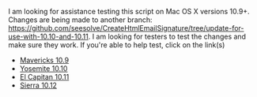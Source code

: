 I am looking for assistance testing this script on Mac OS X versions 10.9+. Changes are being made to another branch: https://github.com/seesolve/CreateHtmlEmailSignature/tree/update-for-use-with-10.10-and-10.11. I am looking for testers to test the changes and make sure they work.
If you're able to help test, click on the link(s)
- [Mavericks 10.9](https://github.com/seesolve/CreateHtmlEmailSignature/issues/9)
- [Yosemite 10.10](https://github.com/seesolve/CreateHtmlEmailSignature/issues/8)
- [El Capitan 10.11](https://github.com/seesolve/CreateHtmlEmailSignature/issues/10)
- [Sierra 10.12](https://github.com/seesolve/CreateHtmlEmailSignature/issues/11)
